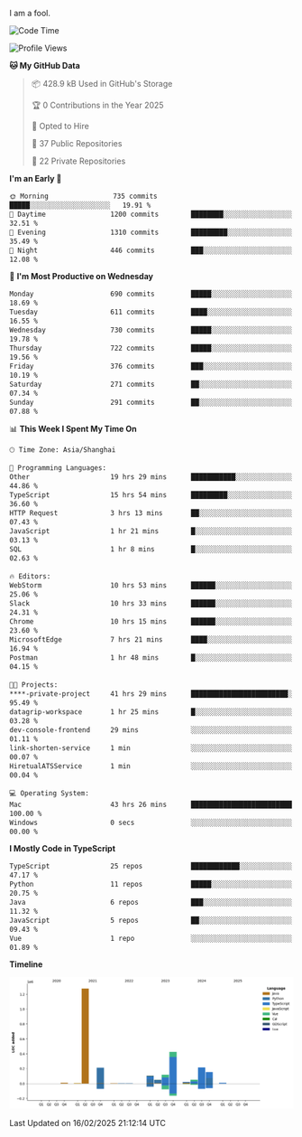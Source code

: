 I am a fool.

<!--START_SECTION:waka-->
![Code Time](http://img.shields.io/badge/Code%20Time-2%2C576%20hrs%2020%20mins-blue)

![Profile Views](http://img.shields.io/badge/Profile%20Views-4-blue)

**🐱 My GitHub Data** 

> 📦 428.9 kB Used in GitHub's Storage 
 > 
> 🏆 0 Contributions in the Year 2025
 > 
> 💼 Opted to Hire
 > 
> 📜 37 Public Repositories 
 > 
> 🔑 22 Private Repositories 
 > 
**I'm an Early 🐤** 

```text
🌞 Morning                735 commits         █████░░░░░░░░░░░░░░░░░░░░   19.91 % 
🌆 Daytime                1200 commits        ████████░░░░░░░░░░░░░░░░░   32.51 % 
🌃 Evening                1310 commits        █████████░░░░░░░░░░░░░░░░   35.49 % 
🌙 Night                  446 commits         ███░░░░░░░░░░░░░░░░░░░░░░   12.08 % 
```
📅 **I'm Most Productive on Wednesday** 

```text
Monday                   690 commits         █████░░░░░░░░░░░░░░░░░░░░   18.69 % 
Tuesday                  611 commits         ████░░░░░░░░░░░░░░░░░░░░░   16.55 % 
Wednesday                730 commits         █████░░░░░░░░░░░░░░░░░░░░   19.78 % 
Thursday                 722 commits         █████░░░░░░░░░░░░░░░░░░░░   19.56 % 
Friday                   376 commits         ███░░░░░░░░░░░░░░░░░░░░░░   10.19 % 
Saturday                 271 commits         ██░░░░░░░░░░░░░░░░░░░░░░░   07.34 % 
Sunday                   291 commits         ██░░░░░░░░░░░░░░░░░░░░░░░   07.88 % 
```


📊 **This Week I Spent My Time On** 

```text
🕑︎ Time Zone: Asia/Shanghai

💬 Programming Languages: 
Other                    19 hrs 29 mins      ███████████░░░░░░░░░░░░░░   44.86 % 
TypeScript               15 hrs 54 mins      █████████░░░░░░░░░░░░░░░░   36.60 % 
HTTP Request             3 hrs 13 mins       ██░░░░░░░░░░░░░░░░░░░░░░░   07.43 % 
JavaScript               1 hr 21 mins        █░░░░░░░░░░░░░░░░░░░░░░░░   03.13 % 
SQL                      1 hr 8 mins         █░░░░░░░░░░░░░░░░░░░░░░░░   02.63 % 

🔥 Editors: 
WebStorm                 10 hrs 53 mins      ██████░░░░░░░░░░░░░░░░░░░   25.06 % 
Slack                    10 hrs 33 mins      ██████░░░░░░░░░░░░░░░░░░░   24.31 % 
Chrome                   10 hrs 15 mins      ██████░░░░░░░░░░░░░░░░░░░   23.60 % 
MicrosoftEdge            7 hrs 21 mins       ████░░░░░░░░░░░░░░░░░░░░░   16.94 % 
Postman                  1 hr 48 mins        █░░░░░░░░░░░░░░░░░░░░░░░░   04.15 % 

🐱‍💻 Projects: 
****-private-project     41 hrs 29 mins      ████████████████████████░   95.49 % 
datagrip-workspace       1 hr 25 mins        █░░░░░░░░░░░░░░░░░░░░░░░░   03.28 % 
dev-console-frontend     29 mins             ░░░░░░░░░░░░░░░░░░░░░░░░░   01.11 % 
link-shorten-service     1 min               ░░░░░░░░░░░░░░░░░░░░░░░░░   00.07 % 
HiretualATSService       1 min               ░░░░░░░░░░░░░░░░░░░░░░░░░   00.04 % 

💻 Operating System: 
Mac                      43 hrs 26 mins      █████████████████████████   100.00 % 
Windows                  0 secs              ░░░░░░░░░░░░░░░░░░░░░░░░░   00.00 % 
```

**I Mostly Code in TypeScript** 

```text
TypeScript               25 repos            ████████████░░░░░░░░░░░░░   47.17 % 
Python                   11 repos            █████░░░░░░░░░░░░░░░░░░░░   20.75 % 
Java                     6 repos             ███░░░░░░░░░░░░░░░░░░░░░░   11.32 % 
JavaScript               5 repos             ██░░░░░░░░░░░░░░░░░░░░░░░   09.43 % 
Vue                      1 repo              ░░░░░░░░░░░░░░░░░░░░░░░░░   01.89 % 
```



**Timeline**

![Lines of Code chart](https://raw.githubusercontent.com/VeejaLiu/VeejaLiu/master/assets/bar_graph.png)


 Last Updated on 16/02/2025 21:12:14 UTC
<!--END_SECTION:waka-->
